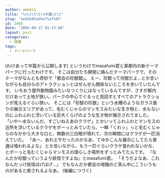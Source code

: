 ```yaml
---
author: ameblo
title: "\n\t\t\t\t中篇\t\t"
slug: '%e4%b8%ad%e7%af%87'
id: 2468
date: '2005-09-17 01:53:08'
layout: post
categories:
  - 随筆
tags:
  - テーマパーク
---
```


(わけあって中篇から公開します) というわけでmasafumi君と某都内の新テーマパークに行ったわけです。 そこは自分たち開発に絡んだテーマパークで、そのテーマがなんとも奇妙で「都会の珍獣館」。 えー、珍獣って何獣だよ…とか言いながらも自分らのアトラクションとはぜんぜん関係ないところを歩いていたんです。 いちおう屋外動物園みたいなつくりにはなっているんですが、さすが都内だけあって土地が狭い。パークの中心でぐるっと見回すとすべてのアトラクションが見えるぐらい狭い。 そこには「珍獣の珍獣」という水槽のようなガラス張りの展示エリアがあって、毛むくじゃらのマンモスみたいな生き物と、水もないのにふわふわと浮いている巨大くらげのような生き物が展示されてました。 「いや～水ないんだ、すごいねえあのクラゲ」とかいってふわふわとマンモスの近所を浮いているクラゲをボーっとみていたら、一瞬「くわッ」っと毛むくじゃらのなかから大きな口と、無数の三白眼が現れて、次の瞬間にはクラゲが一匹消えていた。 「あー、あれエサだったのかなあ、てゆかこんな展示にしてたら普通は喰われるよな」 とか言いながら、もう一匹ぐらいクラゲ食われないかな、とボーっと毛むくじゃらマンモスの頭らしき場所をずっとみてたんです。 『なんだか珍獣っていうより妖怪ですよね』とmasafumi君。 「そうだよなあ、これなんだっけ妖怪ほげほげ…」 でもなんだか都会の喧騒のど真ん中にこういうものがあると癒されるよなあ。 (後編につづく)